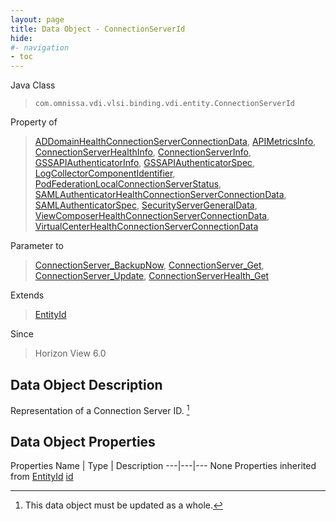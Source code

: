 ```yaml
---
layout: page
title: Data Object - ConnectionServerId
hide:
#- navigation
- toc
---
```








Java Class
> `com.omnissa.vdi.vlsi.binding.vdi.entity.ConnectionServerId`

Property of
> [ADDomainHealthConnectionServerConnectionData](vdi.health.ADDomainHealth.ConnectionServerConnectionData.md#field_detail), [APIMetricsInfo](vdi.health.Monitoring.APIMetricsInfo.md#field_detail), [ConnectionServerHealthInfo](vdi.health.ConnectionServerHealth.ConnectionServerHealthInfo.md#field_detail), [ConnectionServerInfo](vdi.infrastructure.ConnectionServer.ConnectionServerInfo.md#field_detail), [GSSAPIAuthenticatorInfo](vdi.infrastructure.GSSAPIAuthenticator.GSSAPIAuthenticatorInfo.md#field_detail), [GSSAPIAuthenticatorSpec](vdi.infrastructure.GSSAPIAuthenticator.GSSAPIAuthenticatorSpec.md#field_detail), [LogCollectorComponentIdentifier](vdi.utils.logcollector.LogCollector.LogCollectorComponentIdentifier.md#field_detail), [PodFederationLocalConnectionServerStatus](vdi.federation.PodFederation.LocalConnectionServerStatus.md#field_detail), [SAMLAuthenticatorHealthConnectionServerConnectionData](vdi.health.SAMLAuthenticatorHealth.ConnectionServerConnectionData.md#field_detail), [SAMLAuthenticatorSpec](vdi.infrastructure.SAMLAuthenticator.SAMLAuthenticatorSpec.md#field_detail), [SecurityServerGeneralData](vdi.infrastructure.SecurityServer.GeneralData.md#field_detail), [ViewComposerHealthConnectionServerConnectionData](vdi.health.ViewComposerHealth.ConnectionServerConnectionData.md#field_detail), [VirtualCenterHealthConnectionServerConnectionData](vdi.health.VirtualCenterHealth.ConnectionServerConnectionData.md#field_detail)

Parameter to
> [ConnectionServer_BackupNow](vdi.infrastructure.ConnectionServer.md#backupNow), [ConnectionServer_Get](vdi.infrastructure.ConnectionServer.md#get), [ConnectionServer_Update](vdi.infrastructure.ConnectionServer.md#update), [ConnectionServerHealth_Get](vdi.health.ConnectionServerHealth.md#get)

Extends
> [EntityId](vdi.EntityId.md)

Since
> Horizon View 6.0


## Data Object Description

Representation of a Connection Server ID.
 [^167]



## Data Object Properties
Properties
Name |  Type |  Description
---|---|---
None
Properties inherited from [EntityId](vdi.EntityId.md)
[id](vdi.EntityId.md#id)


 


[^167]: This data object must be updated as a whole.
